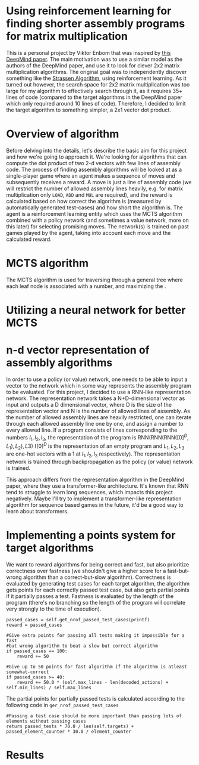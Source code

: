 # Using reinforcement learning for finding shorter assembly programs for matrix multiplication
This is a personal project by Viktor Enbom that was inspired by [this DeepMind paper](https://www.nature.com/articles/s41586-023-06004-9). The main motivation was to use a similar model as the authors of the DeepMind paper, and use it to look for clever 2x2 matrix multiplication algorithms. The original goal was to independently discover something like the [Strassen Algorithm](https://en.wikipedia.org/wiki/Strassen_algorithm), using reinforcement learning. As it turned out however, the search space for 2x2 matrix multiplication was too large for my algorithm to effectively search through it, as it requires 35+ lines of code (compared to the target algorithms in the DeepMind paper which only required around 10 lines of code). Therefore, I decided to limit the target algorithm to something simpler, a 2x1 vector dot product. 

# Overview of algorithm
Before delving into the details, let's describe the basic aim for this project and how we're going to approach it. We're looking for algorithms that can compute the dot product of two 2-d vectors with few lines of assembly code. The process of finding assembly algorithms will be looked at as a single-player game where an agent makes a sequence of moves and subsequently receives a reward. A move is just a line of assembly code (we will restrict the number of allowed assembly lines heavily, e.g. for matrix multiplication only `LOAD`, `ADD` and `MUL` are required), and the reward is calculated based on how correct the algorithm is (measured by automatically generated test-cases) and how short the algorithm is. The agent is a reinforcement learning entity which uses the MCTS algorithm combined with a policy network (and sometimes a value network, more on this later) for selecting promising moves. The network(s) is trained on past games played by the agent, taking into account each move and the calculated reward.

# MCTS algorithm

The MCTS algorithm is used for traversing through a general tree where each leaf node is associated with a number, and maximizing the .

# Utilizing a neural network for better MCTS 

# n-d vector representation of assembly algorithms
In order to use a policy (or value) network, one needs to be able to input a vector to the network which in some way represents the assembly program to be evaluated. For this project, I decided to use a RNN-like representation network. The representation network takes a N+D-dimensional vector as input and outputs a D dimensional vector, where D is the size of the representation vector and N is the number of allowed lines of assembly.  As the number of allowed assembly lines are heavily restricted, one can iterate through each allowed assembly line one by one, and assign a number to every allowed line. If a program consists of lines corresponding to the numbers $l_1, l_2, l_3$, the representation of the program is $\text{RNN}(\text{RNN}(\text{RNN}([0]^D, L_1), L_2), L3)$ ($[0]^D$ is the representation of an empty program and $L_1,L_2,L_3$ are one-hot vectors with a 1 at $l_1, l_2, l_3$ respectively). The representation network is trained through backpropagation as the policy (or value) network is trained. 

This approach differs from the representation algorithm in the DeepMind paper, where they use a transformer-like architecture. It's known that RNN tend to struggle to learn long sequences, which impacts this project negatively. Maybe I'll try to implement a transformer-like representation algorithm for sequence based games in the future, it'd be a good way to learn about transformers.

# Implementing a points system for target algorithms
We want to reward algorithms for being correct and fast, but also prioritize correctness over fastness (we shouldn't give a higher score for a fast-but-wrong algorithm than a correct-but-slow algorithm). Correctness is evaluated by generating test cases for each target algorithm, the algorithm gets points for each correctly passed test case, but also gets partial points if it partially passes a test. Fastness is evaluated by the length of the program (there's no branching so the length of the program will correlate very strongly to the time of execution).

```
passed_cases = self.get_nrof_passed_test_cases(printf)
reward = passed_cases

#Give extra points for passing all tests making it impossible for a fast 
#but wrong algorithm to beat a slow but correct algorithm
if passed_cases == 100:
    reward += 50
    
#Give up to 50 points for fast algorithm if the algorithm is atleast somewhat-correct
if passed_cases >= 40:
    reward += 50.0 * (self.max_lines - len(decoded_actions) + self.min_lines) / self.max_lines
```

The partial points for partially passed tests is calculated according to the following code in `ger_nrof_passed_test_cases`

```
#Passing a test case should be more important than passing lots of elements without passing cases
return passed_tests * 70.0 / len(self.targets) + passed_element_counter * 30.0 / element_counter
```
 

# Results




